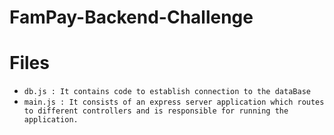 # FamPay-Backend-Challenge

# Files

- `db.js : It contains code to establish connection to the dataBase`
- `main.js : It consists of an express server application which routes to different controllers and is responsible for running the application.`
